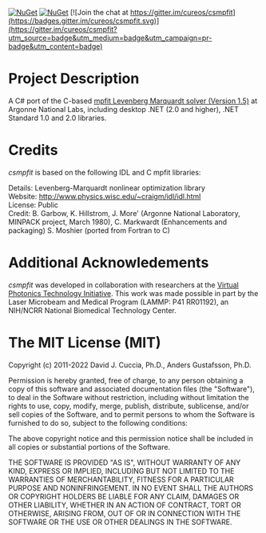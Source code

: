 [![NuGet](https://img.shields.io/nuget/v/csmpfit.svg)](https://www.nuget.org/packages/csmpfit/)
[![NuGet](https://img.shields.io/nuget/dt/csmpfit.svg)](https://www.nuget.org/packages/csmpfit/)
[![Join the chat at https://gitter.im/cureos/csmpfit](https://badges.gitter.im/cureos/csmpfit.svg)](https://gitter.im/cureos/csmpfit?utm_source=badge&utm_medium=badge&utm_campaign=pr-badge&utm_content=badge)

# Project Description

A C# port of the C-based [mpfit Levenberg Marquardt solver (Version 1.5)](http://cow.physics.wisc.edu/~craigm/idl/cmpfit.html) at Argonne National Labs, including desktop .NET (2.0 and higher), .NET Standard 1.0 and 2.0 libraries.

# Credits
*csmpfit* is based on the following IDL and C mpfit libraries:

Details:	Levenberg-Marquardt nonlinear optimization library  
Website:	http://www.physics.wisc.edu/~craigm/idl/idl.html  
License:	Public  
Credit:	B. Garbow, K. Hillstrom, J. More' (Argonne National Laboratory, MINPACK project, March 1980), 
		C. Markwardt (Enhancements and packaging)
		S. Moshier (ported from Fortran to C)

# Additional Acknowledements
*csmpfit* was developed in collaboration with researchers at the [Virtual Photonics Technology Initiative](http://virtualphotonics.codeplex.com). This work was made possible in part by the Laser Microbeam and Medical Program (LAMMP: P41 RR01192), an NIH/NCRR National Biomedical Technology Center.

# The MIT License (MIT)
Copyright (c) 2011-2022 David J. Cuccia, Ph.D., Anders Gustafsson, Ph.D.

Permission is hereby granted, free of charge, to any person obtaining a copy of this software and associated documentation files (the "Software"), to deal in the Software without restriction, including without limitation the rights to use, copy, modify, merge, publish, distribute, sublicense, and/or sell copies of the Software, and to permit persons to whom the Software is furnished to do so, subject to the following conditions:

The above copyright notice and this permission notice shall be included in all copies or substantial portions of the Software.

THE SOFTWARE IS PROVIDED "AS IS", WITHOUT WARRANTY OF ANY KIND, EXPRESS OR IMPLIED, INCLUDING BUT NOT LIMITED TO THE WARRANTIES OF MERCHANTABILITY, FITNESS FOR A PARTICULAR PURPOSE AND NONINFRINGEMENT. IN NO EVENT SHALL THE AUTHORS OR COPYRIGHT HOLDERS BE LIABLE FOR ANY CLAIM, DAMAGES OR OTHER LIABILITY, WHETHER IN AN ACTION OF CONTRACT, TORT OR OTHERWISE, ARISING FROM, OUT OF OR IN CONNECTION WITH THE SOFTWARE OR THE USE OR OTHER DEALINGS IN THE SOFTWARE.
